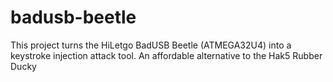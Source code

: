 # badusb-beetle
This project turns the HiLetgo BadUSB Beetle (ATMEGA32U4) into a keystroke injection attack tool. An affordable alternative to the Hak5 Rubber Ducky

